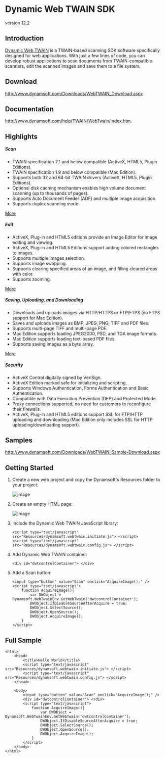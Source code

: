 Dynamic Web TWAIN SDK
=========
version 12.2

Introduction
-----------

[Dynamic Web TWAIN][1] is a TWAIN-based scanning SDK software specifically designed for web applications. With just a few lines of code, you can develop robust applications to scan documents from TWAIN-compatible scanners, edit the scanned images and save them to a file system.

Download
-----------
http://www.dynamsoft.com/Downloads/WebTWAIN_Download.aspx

Documentation
--------------

http://www.dynamsoft.com/help/TWAIN/WebTwain/index.htm.

Highlights
-----------

##### Scan
* TWAIN specification 2.1 and below compatible (ActiveX, HTML5, Plugin Editions).
* TWAIN specification 1.9 and below compatible (Mac Edition).
* Supports both 32 and 64-bit TWAIN drivers (ActiveX, HTML5, Plugin Editions).
* Optional disk caching mechanism enables high volume document scanning (up to thousands of pages).
* Supports Auto Document Feeder (ADF) and multiple image acquisition.
* Supports duplex scanning mode.

[More][2]

##### Edit
* ActiveX, Plug-in and HTML5 editions provide an Image Editor for image editing and viewing.
* ActiveX, Plug-in and HTML5 Editions support adding colored rectangles to images.
* Supports multiple images selection.
* Supports image swapping.
* Supports clearing specified areas of an image, and filling cleared areas with color.
* Supports zooming.

[More][2]

##### Saving, Uploading, and Downloading
* Downloads and uploads images via HTTP/HTTPS or FTP/FTPS (no FTPS support for Mac Edition).
* Saves and uploads images as BMP, JPEG, PNG, TIFF and PDF files.
* Supports multi-page TIFF and multi-page PDF.
* Mac Edition supports loading JPEG2000, PSD, and TGA image formats.
* Mac Edition supports loading text-based PDF files.
* Supports saving images as a byte array.

[More][2]

##### Security
* ActiveX Control digitally signed by VeriSign.
* ActiveX Edition marked safe for initializing and scripting.
* Supports Windows Authentication, Forms Authentication and Basic Authentication.
* Compatible with Data Execution Prevention (DEP) and Protected Mode.
* Proxy connections supported, no need for customers to reconfigure their firewalls.
* ActiveX, Plug-in and HTML5 editions support SSL for FTP/HTTP uploading and downloading.(Mac Edition only includes SSL for HTTP uploading/downloading support).

Samples
-------
http://www.dynamsoft.com/Downloads/WebTWAIN-Sample-Download.aspx

Getting Started
---------------------------------
1. Create a new web project and copy the Dynamsoft's Resources folder to your project:

    ![image](http://www.dynamsoft.com/Support/DWTGuide/Documents/res/Images/ResourcesFolder.png)
2. Create an empty HTML page:

    ![image](http://www.dynamsoft.com/Support/DWTGuide/Documents/res/Images/ResourcesAndHTML.png)
3. Include the Dynamic Web TWAIN JavaScript library:

    ```
    <script type="text/javascript" src="Resources/dynamsoft.webtwain.initiate.js"> </script>
    <script type="text/javascript" src="Resources/dynamsoft.webtwain.config.js"> </script>
    ```
4. Add Dynamic Web TWAIN container:

    ```
    <div id="dwtcontrolContainer"> </div>
    ```

5. Add a Scan button:

    ```
    <input type="button" value="Scan" onclick="AcquireImage();" />
    <script type="text/javascript"> 
        function AcquireImage(){
            var DWObject = Dynamsoft.WebTwainEnv.GetWebTwain('dwtcontrolContainer');
            DWObject.IfDisableSourceAfterAcquire = true;
            DWObject.SelectSource();
            DWObject.OpenSource();
            DWObject.AcquireImage();
        }
    </script>
    ```

Full Sample
----------

```
<html>  
    <head>    
        <title>Hello World</title>
        <script type="text/javascript" src="Resources/dynamsoft.webtwain.initiate.js"> </script>
        <script type="text/javascript" src="Resources/dynamsoft.webtwain.config.js"> </script>
    </head>

    <body>
        <input type="button" value="Scan" onclick="AcquireImage();" />
        <div id="dwtcontrolContainer"> </div>
        <script type="text/javascript"> 
            function AcquireImage(){
                var DWObject = Dynamsoft.WebTwainEnv.GetWebTwain('dwtcontrolContainer');
                DWObject.IfDisableSourceAfterAcquire = true;
                DWObject.SelectSource();
                DWObject.OpenSource();
                DWObject.AcquireImage();
            }
        </script>
    </body>  
</html>
```

[1]:http://www.dynamsoft.com/Products/WebTWAIN_Overview.aspx
[2]:http://www.dynamsoft.com/Products/WebTWAIN_Features.aspx
